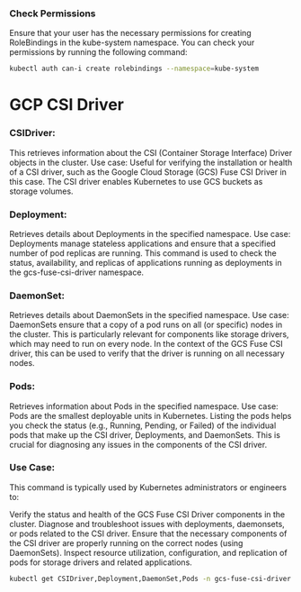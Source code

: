 ### Check Permissions
Ensure that your user has the necessary permissions for creating RoleBindings in the kube-system namespace. You can check your permissions by running the following command:

```bash
kubectl auth can-i create rolebindings --namespace=kube-system
```
# GCP CSI Driver

### CSIDriver:

This retrieves information about the CSI (Container Storage Interface) Driver objects in the cluster.
Use case: Useful for verifying the installation or health of a CSI driver, such as the Google Cloud Storage (GCS) Fuse CSI Driver in this case. The CSI driver enables Kubernetes to use GCS buckets as storage volumes.

### Deployment:

Retrieves details about Deployments in the specified namespace.
Use case: Deployments manage stateless applications and ensure that a specified number of pod replicas are running. This command is used to check the status, availability, and replicas of applications running as deployments in the gcs-fuse-csi-driver namespace.

### DaemonSet:

Retrieves details about DaemonSets in the specified namespace.
Use case: DaemonSets ensure that a copy of a pod runs on all (or specific) nodes in the cluster. This is particularly relevant for components like storage drivers, which may need to run on every node. In the context of the GCS Fuse CSI driver, this can be used to verify that the driver is running on all necessary nodes.

### Pods:

Retrieves information about Pods in the specified namespace.
Use case: Pods are the smallest deployable units in Kubernetes. Listing the pods helps you check the status (e.g., Running, Pending, or Failed) of the individual pods that make up the CSI driver, Deployments, and DaemonSets. This is crucial for diagnosing any issues in the components of the CSI driver.

### Use Case:

This command is typically used by Kubernetes administrators or engineers to:

Verify the status and health of the GCS Fuse CSI Driver components in the cluster.
Diagnose and troubleshoot issues with deployments, daemonsets, or pods related to the CSI driver.
Ensure that the necessary components of the CSI driver are properly running on the correct nodes (using DaemonSets).
Inspect resource utilization, configuration, and replication of pods for storage drivers and related applications.

```bash
kubectl get CSIDriver,Deployment,DaemonSet,Pods -n gcs-fuse-csi-driver
```
